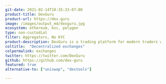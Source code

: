 ```yaml
---
git-date: 2021-02-14T10:35:33-07:00
product-title: DexGuru
product-url: https://dex.guru
image: /images/output_md/dexguru.jpg
ecosystem: ethereum, bsc, polygon
type: non-custodial
filter: Aggregators, No KYC
product-description: DexGuru is a trading platform for modern traders where on-chain analytics combined with trading capabilities.
coltitle:  "Decentralized exchanges"
colpermalink: exchanges
twitter: https://twitter.com/DexGuru
github: https://github.com/dex-guru
featured: true
alternative-to: ["uniswap", "dextools"]

---
```

